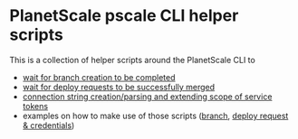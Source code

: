# PlanetScale pscale CLI helper scripts

This is a collection of helper scripts around the PlanetScale CLI to
* [wait for branch creation to be completed](wait-for-branch-readiness.sh)
* [wait for deploy requests to be successfully merged](wait-for-deploy-request-merged.sh)
* [connection string creation/parsing and extending scope of service tokens](create-database.sh)
* examples on how to make use of those scripts ([branch](create-database.sh), [deploy request & credentials](merge-latest-open-deploy-request.sh))